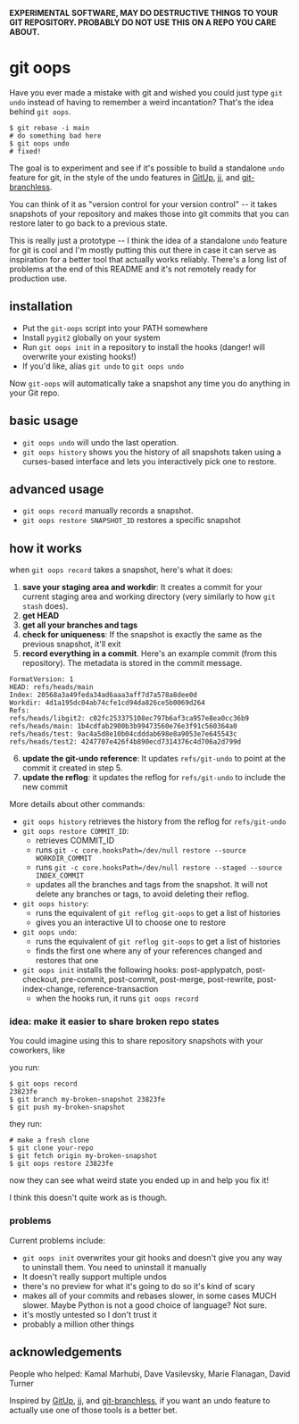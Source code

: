 **EXPERIMENTAL SOFTWARE, MAY DO DESTRUCTIVE THINGS TO YOUR GIT REPOSITORY. PROBABLY DO NOT USE THIS ON A REPO YOU CARE ABOUT.**

# git oops

Have you ever made a mistake with git and wished you could just type `git undo`
instead of having to remember a weird incantation? That's the idea behind `git oops`.

```
$ git rebase -i main
# do something bad here
$ git oops undo
# fixed!
```

The goal is to experiment and see if it's possible to build a standalone `undo`
feature for git, in the style of the undo features in [GitUp](https://gitup.co/),
[jj](https://github.com/martinvonz/jj), and [git-branchless](https://github.com/arxanas/git-branchless). 

You can think of it as "version control for your version control" -- it takes
snapshots of your repository and makes those into git commits that you can
restore later to go back to a previous state.

This is really just a prototype -- I think the idea of a standalone `undo`
feature for git is cool and I'm mostly putting this out there in case it can
serve as inspiration for a better tool that actually works reliably. There's a
long list of problems at the end of this README and it's not remotely ready for
production use.

## installation

* Put the `git-oops` script into your PATH somewhere
* Install `pygit2` globally on your system
* Run `git oops init` in a repository to install the hooks (danger! will overwrite your existing hooks!)
* If you'd like, alias `git undo` to `git oops undo`

Now `git-oops` will automatically take a snapshot any time you do anything in
your Git repo.

## basic usage

* `git oops undo` will undo the last operation.
* `git oops history` shows you the history of all snapshots taken using a curses-based interface and lets you interactively pick one to restore.

## advanced usage

* `git oops record` manually records a snapshot. 
* `git oops restore SNAPSHOT_ID` restores a specific snapshot

## how it works

when `git oops record` takes a snapshot, here's what it does:

1. **save your staging area and workdir**: It creates a commit for your current staging area and working directory (very similarly to how `git stash` does).
2. **get HEAD**
3. **get all your branches and tags**
4. **check for uniqueness**: If the snapshot is exactly the same as the previous snapshot, it'll exit
5. **record everything in a commit**. Here's an example commit (from this repository). The metadata is stored in the commit message.
```
FormatVersion: 1
HEAD: refs/heads/main
Index: 20568a3a49feda34ad6aaa3aff7d7a578a8dee0d
Workdir: 4d1a195dc04ab74cfe1cd94da826ce5b0069d264
Refs:
refs/heads/libgit2: c02fc253375108ec797b6af3ca957e8ea0cc36b9
refs/heads/main: 1b4cdfab2900b3b99473560e76e3f91c560364a0
refs/heads/test: 9ac4a5d8e10b04cdddab698e8a9053e7e645543c
refs/heads/test2: 4247707e426f4b890ecd7314376c4d706a2d799d
```
6. **update the git-undo reference**: It updates `refs/git-undo` to point at the commit it created in step 5.
7. **update the reflog**: it updates the reflog for `refs/git-undo` to include the new commit

More details about other commands:

* `git oops history` retrieves the history from the reflog for `refs/git-undo`
* `git oops restore COMMIT_ID`:
  * retrieves COMMIT_ID 
  * runs `git -c core.hooksPath=/dev/null restore --source WORKDIR_COMMIT`
  * runs `git -c core.hooksPath=/dev/null restore --staged --source INDEX_COMMIT`
  * updates all the branches and tags from the snapshot. It will not delete any branches or tags, to avoid deleting their reflog.
* `git oops history`:
  * runs the equivalent of `git reflog git-oops` to get a list of histories
  * gives you an interactive UI to choose one to restore
* `git oops undo`:
  * runs the equivalent of `git reflog git-oops` to get a list of histories
  * finds the first one where any of your references changed and restores that one
* `git oops init` installs the following hooks: post-applypatch, post-checkout, pre-commit, post-commit, post-merge, post-rewrite, post-index-change, reference-transaction
  * when the hooks run, it runs `git oops record`

### idea: make it easier to share broken repo states

You could imagine using this to share repository snapshots with your coworkers, like

you run:

```
$ git oops record
23823fe
$ git branch my-broken-snapshot 23823fe
$ git push my-broken-snapshot
```

they run:

```
# make a fresh clone
$ git clone your-repo
$ git fetch origin my-broken-snapshot
$ git oops restore 23823fe
```

now they can see what weird state you ended up in and help you fix it!

I think this doesn't quite work as is though.

### problems

Current problems include:

* `git oops init` overwrites your git hooks and doesn't give you any way to uninstall them. You need to uninstall it manually
* It doesn't really support multiple undos
* there's no preview for what it's going to do so it's kind of scary
* makes all of your commits and rebases slower, in some cases MUCH slower. Maybe Python is not a good choice of language? Not sure.
* it's mostly untested so I don't trust it
* probably a million other things

## acknowledgements

People who helped: Kamal Marhubi, Dave Vasilevsky, Marie Flanagan, David Turner

Inspired by [GitUp](https://gitup.co/), [jj](https://github.com/martinvonz/jj), and [git-branchless](https://github.com/arxanas/git-branchless), if you want an
undo feature to actually use one of those tools is a better bet.
